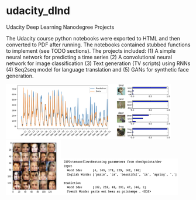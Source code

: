 # udacity_dlnd
Udacity Deep Learning Nanodegree Projects

The Udacity course python notebooks were exported to HTML and then converted to PDF after running.
The notebooks contained stubbed functions to implement (see TODO sections). The projects included: (1) A simple neural network
for predicting a time series (2) A convolutional neural network for image classification (3) Text generation (TV scripts) 
using RNNs (4) Seq2seq model for language translation and (5) GANs for synthetic face generation.


<img src="https://github.com/kinetic-cipher/udacity_dlnd/blob/master/nn_pred.png" width="300" height="150"><img src="https://github.com/kinetic-cipher/udacity_dlnd/blob/master/image_classify.png" width = "150" height="150"> <img src="https://github.com/kinetic-cipher/udacity_dlnd/blob/master/gan_faces.png" width = "150" height="150"><img src="https://github.com/kinetic-cipher/udacity_dlnd/blob/master/translate.png" width="320" height="100">

